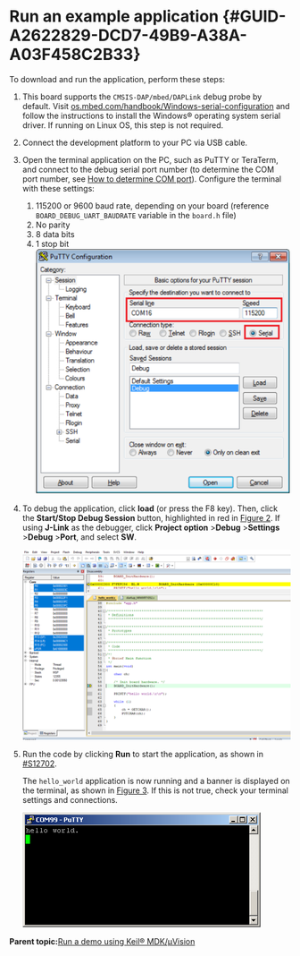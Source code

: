 # Run an example application {#GUID-A2622829-DCD7-49B9-A38A-A03F458C2B33}

To download and run the application, perform these steps:

1.  This board supports the `CMSIS-DAP/mbed/DAPLink` debug probe by default. Visit [os.mbed.com/handbook/Windows-serial-configuration](https://os.mbed.com/handbook/Windows-serial-configuration) and follow the instructions to install the Windows® operating system serial driver. If running on Linux OS, this step is not required.
2.  Connect the development platform to your PC via USB cable.
3.  Open the terminal application on the PC, such as PuTTY or TeraTerm, and connect to the debug serial port number \(to determine the COM port number, see [How to determine COM port](how_to_determine_com_port.md#)\). Configure the terminal with these settings:

    1.  115200 or 9600 baud rate, depending on your board \(reference `BOARD_DEBUG_UART_BAUDRATE` variable in the `board.h` file\)
    2.  No parity
    3.  8 data bits
    4.  1 stop bit
    ![](../images/terminal_putty_configuration.png "Terminal (PuTTY) configurations")

4.  To debug the application, click **load** \(or press the F8 key\). Then, click the **Start/Stop Debug Session** button, highlighted in red in [Figure 2](run_an_example_application_002.md#S1234098A702). If using **J-Link** as the debugger, click **Project option** \>**Debug** \>**Settings** \>**Debug** \>**Port**, and select **SW**.

    ![](../images/stop_at_main_when_running_debugging_rt1050.png "Stop at main() when run debugging")

5.  Run the code by clicking **Run** to start the application, as shown in [\#S12702](#S12702).

    The `hello_world` application is now running and a banner is displayed on the terminal, as shown in [Figure 3](run_an_example_application_002.md#S127DD02). If this is not true, check your terminal settings and connections.

    ![](../images/hello_world_lowercase.png "Text display of the hello_world demo")


**Parent topic:**[Run a demo using Keil® MDK/μVision](../topics/run_a_demo_using_keil__mdk_vision.md)

